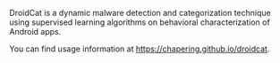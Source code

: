 DroidCat is a dynamic malware detection and categorization technique using supervised learning algorithms on behavioral characterization of Android apps. 

You can find usage information at https://chapering.github.io/droidcat.